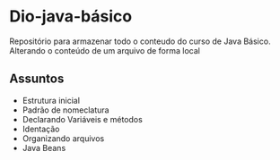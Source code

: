 # Dio-java-básico
Repositório para armazenar todo o conteudo do curso de Java Básico.
Alterando o conteúdo de um arquivo de forma local

## Assuntos

- Estrutura inicial
- Padrão de nomeclatura
- Declarando Variáveis e métodos
- Identação
- Organizando arquivos
- Java Beans